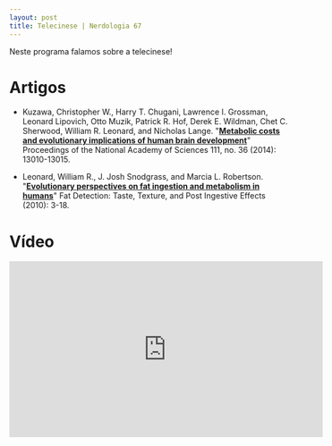 ```yaml
---
layout: post
title: Telecinese | Nerdologia 67
---
```


Neste programa falamos sobre a telecinese!

Artigos
=====

- Kuzawa, Christopher W., Harry T. Chugani, Lawrence I. Grossman, Leonard Lipovich, Otto Muzik, Patrick R. Hof, Derek E. Wildman, Chet C. Sherwood, William R. Leonard, and Nicholas Lange. "[**Metabolic costs and evolutionary implications of human brain development**](http://www.pnas.org/content/111/36/13010.full.pdf+html)" Proceedings of the National Academy of Sciences 111, no. 36 (2014): 13010-13015.

- Leonard, William R., J. Josh Snodgrass, and Marcia L. Robertson. "[**Evolutionary perspectives on fat ingestion and metabolism in humans**](http://www.pinniped.net/leonard2009fatbook.pdf)" Fat Detection: Taste, Texture, and Post Ingestive Effects (2010): 3-18.

Vídeo
=====

<iframe width="560" height="315" src="https://www.youtube.com/embed/k2uYGBzhtk4" frameborder="0" allowfullscreen></iframe>

